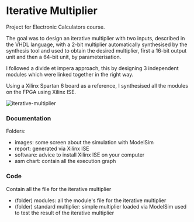 # Iterative Multiplier

Project for Electronic Calculators course.

The goal was to design an iterative multiplier with two inputs, described in the VHDL language, with a 2-bit multiplier automatically synthesised by the synthesis tool and used to obtain the desired multiplier, first a 16-bit output unit and then a 64-bit unit, by parameterisation.

I followed a divide et impera approach, this by designing 3 independent modules which were linked together in the right way.

Using a Xilinx Spartan 6 board as a reference, I synthesised all the modules on the FPGA using Xilinx ISE.

![iterative-multiplier](https://github.com/lorenzozaccomer/iterative-multiplier/assets/80517436/99e97f81-8672-4bf6-ab7a-e2cc857e2151)

### Documentation

Folders:
- images: some screen about the simulation with ModelSim
- report: generated via Xilinx ISE  
- software: advice to install Xilinx ISE on your computer
- asm chart: contain all the execution graph

### Code

Contain all the file for the iterative multiplier
- (folder) modules: all the module's file for the iterative multiplier
- (folder) standard multiplier: simple multiplier loaded via ModelSim used to test the result of the iterative multiplier
